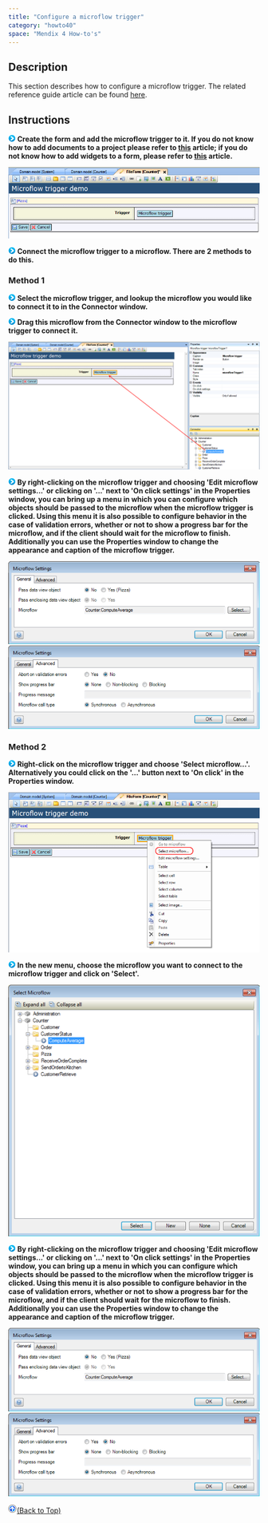 ```yaml
---
title: "Configure a microflow trigger"
category: "howto40"
space: "Mendix 4 How-to's"
---
```

## Description

This section describes how to configure a microflow trigger. The related reference guide article can be found [here](https://world.mendix.com/pages/releaseview.action?pageId=9699390).

## Instructions

![](attachments/819203/917932.png) **Create the form and add the microflow trigger to it. If you do not know how to add documents to a project please refer to [this](https://world.mendix.com/display/howto25/Add+documents+to+a+module) article; if you do not know how to add widgets to a form, please refer to [this](https://world.mendix.com/display/howto25/Add+a+widget+to+a+form) article.**

![](attachments/2621462/2752657.png)

![](attachments/819203/917932.png) **Connect the microflow trigger to a microflow. There are 2 methods to do this.**

### Method 1

![](attachments/819203/917932.png) **Select the microflow trigger, and lookup the microflow you would like to connect it to in the Connector window.**

![](attachments/819203/917932.png) **Drag this microflow from the Connector window to the microflow trigger to connect it.**

![](attachments/2621462/2752654.png)

![](attachments/819203/917932.png) **By right-clicking on the microflow trigger and choosing 'Edit microflow settings...' or clicking on '...' next to 'On click settings' in the Properties window, you can bring up a menu in which you can configure which objects should be passed to the microflow when the microflow trigger is clicked. Using this menu it is also possible to configure behavior in the case of validation errors, whether or not to show a progress bar for the microflow, and if the client should wait for the microflow to finish. Additionally you can use the Properties window to change the appearance and caption of the microflow trigger.**

![](attachments/2621462/2752655.png)
![](attachments/2621462/2752656.png)

### Method 2

![](attachments/819203/917932.png) **Right-click on the microflow trigger and choose 'Select microflow...'. Alternatively you could click on the '...' button next to 'On click' in the Properties window.**

![](attachments/2621462/2752659.png)

![](attachments/819203/917932.png) **In the new menu, choose the microflow you want to connect to the microflow trigger and click on 'Select'.**

![](attachments/2621462/2752685.png)

![](attachments/819203/917932.png) **By right-clicking on the microflow trigger and choosing 'Edit microflow settings...' or clicking on '...' next to 'On click settings' in the Properties window, you can bring up a menu in which you can configure which objects should be passed to the microflow when the microflow trigger is clicked. Using this menu it is also possible to configure behavior in the case of validation errors, whether or not to show a progress bar for the microflow, and if the client should wait for the microflow to finish. Additionally you can use the Properties window to change the appearance and caption of the microflow trigger.**

![](attachments/2621462/2752655.png)
![](attachments/2621462/2752656.png)

[![](attachments/819203/917564.png)](Configure+a+microflow+trigger)[(Back to Top)](Configure+a+microflow+trigger)